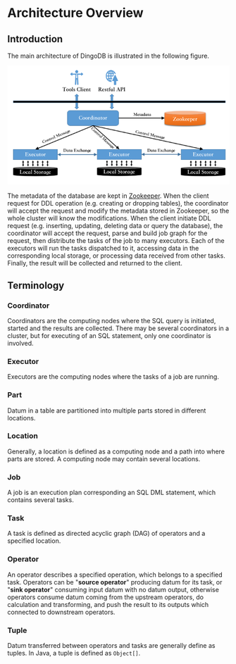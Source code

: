 # Architecture Overview

## Introduction

The main architecture of DingoDB is illustrated in the following figure.

![](images/dingo-architecture.png)

The metadata of the database are kept in [Zookeeper](http://zookeeper.apache.org/). When the client request for DDL
operation (e.g. creating or dropping tables), the coordinator will accept the request and modify the metadata stored in
Zookeeper, so the whole cluster will know the modifications. When the client initiate DDL request (e.g. inserting,
updating, deleting data or query the database), the coordinator will accept the request, parse and build job graph for
the request, then distribute the tasks of the job to many executors. Each of the executors will run the tasks dispatched
to it, accessing data in the corresponding local storage, or processing data received from other tasks. Finally, the
result will be collected and returned to the client.

## Terminology

### Coordinator

Coordinators are the computing nodes where the SQL query is initiated, started and the results are collected. There may
be several coordinators in a cluster, but for executing of an SQL statement, only one coordinator is involved.

### Executor

Executors are the computing nodes where the tasks of a job are running.

### Part

Datum in a table are partitioned into multiple parts stored in different locations.

### Location

Generally, a location is defined as a computing node and a path into where parts are stored. A computing node may
contain several locations.

### Job

A job is an execution plan corresponding an SQL DML statement, which contains several tasks.

### Task

A task is defined as directed acyclic graph (DAG) of operators and a specified location.

### Operator

An operator describes a specified operation, which belongs to a specified task. Operators can be "**source operator**"
producing datum for its task, or "**sink operator**" consuming input datum with no datum output, otherwise operators
consume datum coming from the upstream operators, do calculation and transforming, and push the result to its outputs
which connected to downstream operators.

### Tuple

Datum transferred between operators and tasks are generally define as tuples. In Java, a tuple is defined as `Object[]`.
